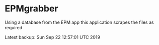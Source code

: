 # EPMgrabber
Using a database from the EPM app this application scrapes the files as required


Latest backup: Sun Sep 22 12:57:01 UTC 2019
